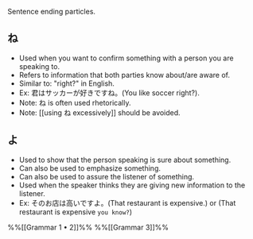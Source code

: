 Sentence ending particles.

## ね
- Used when you want to confirm something with a person you are speaking to.
- Refers to information that both parties know about/are aware of.
- Similar to: "right?" in English.
- Ex: 君はサッカーが好きですね。(You like soccer right?).
- Note: ね is often used rhetorically. 
- Note: [[using ね excessively]] should be avoided.

## よ
- Used to show that the person speaking is sure about something.
- Can also be used to emphasize something.
- Can also be used to assure the listener of something.
- Used when the speaker thinks they are giving new information to the listener.
- Ex: そのお店は高いですよ。(That restaurant is expensive.) or (That restaurant is expensive `you know?`)

%%[[Grammar 1 • 2]]%%
%%[[Grammar 3]]%%